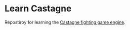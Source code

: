 # Learn Castagne

Repostiroy for learning the [Castagne fighting game engine](https://castagneengine.com/download/).
